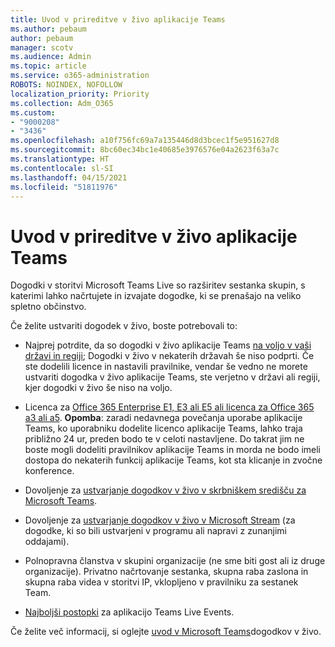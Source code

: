 ```yaml
---
title: Uvod v prireditve v živo aplikacije Teams
ms.author: pebaum
author: pebaum
manager: scotv
ms.audience: Admin
ms.topic: article
ms.service: o365-administration
ROBOTS: NOINDEX, NOFOLLOW
localization_priority: Priority
ms.collection: Adm_O365
ms.custom:
- "9000208"
- "3436"
ms.openlocfilehash: a10f756fc69a7a135446d8d3bcec1f5e951627d8
ms.sourcegitcommit: 8bc60ec34bc1e40685e3976576e04a2623f63a7c
ms.translationtype: HT
ms.contentlocale: sl-SI
ms.lasthandoff: 04/15/2021
ms.locfileid: "51811976"
---
```

# <a name="getting-started-with-teams-live-events"></a>Uvod v prireditve v živo aplikacije Teams

Dogodki v storitvi Microsoft Teams Live so razširitev sestanka skupin, s katerimi lahko načrtujete in izvajate dogodke, ki se prenašajo na veliko spletno občinstvo.

Če želite ustvariti dogodek v živo, boste potrebovali to:

- Najprej potrdite, da so dogodki v živo aplikacije Teams [na voljo v vaši državi in regiji](https://docs.microsoft.com/microsoftteams/teams-live-events/plan-for-teams-live-events#regional-availability); Dogodki v živo v nekaterih državah še niso podprti.  Če ste dodelili licence in nastavili pravilnike, vendar še vedno ne morete ustvariti dogodka v živo aplikacije Teams, ste verjetno v državi ali regiji, kjer dogodki v živo še niso na voljo.

- Licenca za [Office 365 Enterprise E1, E3 ali E5 ali licenca za Office 365 a3 ali a5](https://docs.microsoft.com/microsoftteams/teams-live-events/set-up-for-teams-live-events#step-2-get-and-assign-licenses). **Opomba**: zaradi nedavnega povečanja uporabe aplikacije Teams, ko uporabniku dodelite licenco aplikacije Teams, lahko traja približno 24 ur, preden bodo te v celoti nastavljene. Do takrat jim ne boste mogli dodeliti pravilnikov aplikacije Teams in morda ne bodo imeli dostopa do nekaterih funkcij aplikacije Teams, kot sta klicanje in zvočne konference.

- Dovoljenje za [ustvarjanje dogodkov v živo v skrbniškem središču za Microsoft Teams](https://docs.microsoft.com/microsoftteams/teams-live-events/set-up-for-teams-live-events#create-or-edit-a-live-events-policy).

- Dovoljenje za [ustvarjanje dogodkov v živo v Microsoft Stream](https://docs.microsoft.com/microsoftteams/teams-live-events/what-are-teams-live-events) (za dogodke, ki so bili ustvarjeni v programu ali napravi z zunanjimi oddajami).

- Polnopravna članstva v skupini organizacije (ne sme biti gost ali iz druge organizacije).
Privatno načrtovanje sestanka, skupna raba zaslona in skupna raba videa v storitvi IP, vklopljeno v pravilniku za sestanek Team.

- [Najboljši postopki](https://support.office.com/article/Best-practices-for-producing-a-Teams-live-event-e500370e-4dd1-4187-8b48-af10ef02cf42) za aplikacijo Teams Live Events.

Če želite več informacij, si oglejte [uvod v Microsoft Teams](https://support.office.com/article/get-started-with-microsoft-teams-live-events-d077fec2-a058-483e-9ab5-1494afda578a)dogodkov v živo.